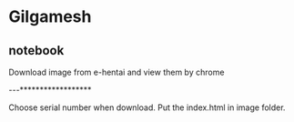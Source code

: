 # Gilgamesh
## notebook
Download image from e-hentai and view them by chrome

---******************

Choose serial number when download. Put the index.html in image folder.

